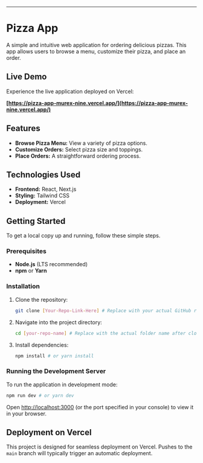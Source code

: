 -----

# Pizza App

A simple and intuitive web application for ordering delicious pizzas. This app allows users to browse a menu, customize their pizza, and place an order.

## Live Demo

Experience the live application deployed on Vercel:

**[https://pizza-app-murex-nine.vercel.app/](https://pizza-app-murex-nine.vercel.app/)**

## Features

  * **Browse Pizza Menu:** View a variety of pizza options.
  * **Customize Orders:** Select pizza size and toppings.
  * **Place Orders:** A straightforward ordering process.

## Technologies Used

  * **Frontend:** React, Next.js
  * **Styling:** Tailwind CSS
  * **Deployment:** Vercel

## Getting Started

To get a local copy up and running, follow these simple steps.

### Prerequisites

  * **Node.js** (LTS recommended)
  * **npm** or **Yarn**

### Installation

1.  Clone the repository:
    ```bash
    git clone [Your-Repo-Link-Here] # Replace with your actual GitHub repo link
    ```
2.  Navigate into the project directory:
    ```bash
    cd [your-repo-name] # Replace with the actual folder name after cloning
    ```
3.  Install dependencies:
    ```bash
    npm install # or yarn install
    ```

### Running the Development Server

To run the application in development mode:

```bash
npm run dev # or yarn dev
```

Open [http://localhost:3000](https://www.google.com/search?q=http://localhost:3000) (or the port specified in your console) to view it in your browser.

## Deployment on Vercel

This project is designed for seamless deployment on Vercel. Pushes to the `main` branch will typically trigger an automatic deployment.

